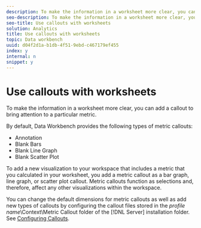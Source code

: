 ```yaml
---
description: To make the information in a worksheet more clear, you can add a callout to bring attention to a particular metric.
seo-description: To make the information in a worksheet more clear, you can add a callout to bring attention to a particular metric.
seo-title: Use callouts with worksheets
solution: Analytics
title: Use callouts with worksheets
topic: Data workbench
uuid: d04f2d1a-b1db-4f51-9ebd-c467179ef455
index: y
internal: n
snippet: y
---
```


# Use callouts with worksheets

To make the information in a worksheet more clear, you can add a callout to bring attention to a particular metric.

 By default, Data Workbench provides the following types of metric callouts:

* Annotation 
* Blank Bars 
* Blank Line Graph 
* Blank Scatter Plot

To add a new visualization to your workspace that includes a metric that you calculated in your worksheet, you add a metric callout as a bar graph, line graph, or scatter plot callout. Metric callouts function as selections and, therefore, affect any other visualizations within the workspace.

You can change the default dimensions for metric callouts as well as add new types of callouts by configuring the callout files stored in the *profile name*\Context\Metric Callout folder of the [!DNL Server] installation folder. See [Configuring Callouts](../../c-intf-anlys-ftrs/c-config-callouts.md#concept_F6E91E172F5E4C009245C9C549BEB76A). 
